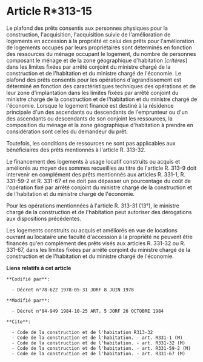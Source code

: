 # Article R*313-15

Le plafond des prêts consentis aux personnes physiques pour la construction, l'acquisition, l'acquisition suivie de
l'amélioration de logements en accession à la propriété et celui des prêts pour l'amélioration de logements occupés par leurs
propriétaires sont déterminés en fonction des ressources du ménage occupant le logement, du nombre de personnes composant le
ménage et de la zone géographique d'habitation [*critères*] dans les limites fixées par arrêté conjoint du ministre chargé de
la construction et de l'habitation et du ministre chargé de l'économie. Le plafond des prêts consentis pour les opérations
d'agrandissement est déterminé en fonction des caractéristiques techniques des opérations et de leur zone d'implantation dans
les limites fixées par arrêté conjoint du ministre chargé de la construction et de l'habitation et du ministre chargé de
l'économie. Lorsque le logement financé est destiné à la résidence principale  d'un des ascendants ou descendants de
l'emprunteur ou d'un des ascendants ou descendants de son conjoint les ressources, la composition du ménage et la zone
géographique d'habitation à prendre en considération sont celles du demandeur du prêt.

Toutefois, les conditions de ressources ne sont pas applicables aux bénéficiaires des prêts mentionnés à l'article R. 313-32.

Le financement des logements à usage locatif construits ou acquis et améliorés au moyen des sommes recueillies au titre de
l'article R. 313-9 doit intervenir en complément des prêts mentionnés aux articles R. 331-1, R. 331-59-2 et R. 331-67 et ne
doit pas dépasser un pourcentage du coût de l'opération fixé par arrêté conjoint du ministre chargé de la construction et de
l'habitation et du ministre chargé de l'économie.

Pour les opérations mentionnées à l'article R. 313-31 (13°), le ministre chargé de la construction et de l'habitation peut
autoriser des dérogations aux dispositions précédentes.

Les logements construits ou acquis et améliorés en vue de locations ouvrant au locataire une faculté d'accession à la
propriété ne peuvent être financés qu'en complément des prêts visés aux articles R. 331-32 ou R. 331-67, dans les limites
fixées par arrêté conjoint du ministre chargé de la construction et de l'habitation et du ministre chargé de l'économie.

**Liens relatifs à cet article**

	**Codifié par**:

	  - Décret n°78-622 1978-05-31 JORF 8 JUIN 1978

	**Modifié par**:

	  - Décret n°84-949 1984-10-25 ART. 5 JORF 26 OCTOBRE 1984

	**Cite**:

	  - Code de la construction et de l'habitation R313-32
	  - Code de la construction et de l'habitation. - art. R331-1 (M)
	  - Code de la construction et de l'habitation. - art. R331-32 (M)
	  - Code de la construction et de l'habitation. - art. R331-59-2 (M)
	  - Code de la construction et de l'habitation. - art. R331-67 (M)
